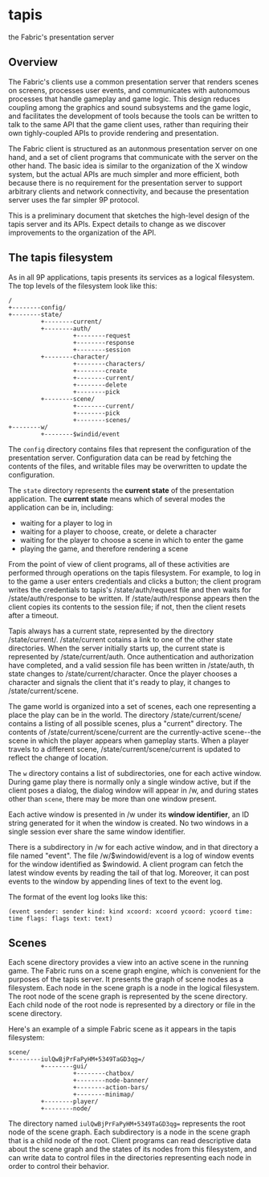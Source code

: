 # tapis
the Fabric's presentation server

## Overview

The Fabric's clients use a common presentation server that renders
scenes on screens, processes user events, and communicates with
autonomous processes that handle gameplay and game logic. This design
reduces coupling among the graphics and sound subsystems and the game
logic, and facilitates the development of tools because the tools can
be written to talk to the same API that the game client uses, rather
than requiring their own tighly-coupled APIs to provide rendering and
presentation.

The Fabric client is structured as an autonmous presentation server on
one hand, and a set of client programs that communicate with the
server on the other hand. The basic idea is similar to the
organization of the X window system, but the actual APIs are much
simpler and more efficient, both because there is no requirement for
the presentation server to support arbitrary clients and network
connectivity, and because the presentation server uses the far simpler
9P protocol.

This is a preliminary document that sketches the high-level design of
the tapis server and its APIs. Expect details to change as we
discover improvements to the organization of the API.

## The tapis filesystem

As in all 9P applications, tapis presents its services as a logical
filesystem. The top levels of the filesystem look like this:

    /
    +--------config/
    +--------state/
             +--------current/
             +--------auth/
                      +--------request
                      +--------response
                      +--------session
             +--------character/
                      +--------characters/
                      +--------create
                      +--------current/
                      +--------delete
                      +--------pick
             +--------scene/
                      +--------current/
                      +--------pick
                      +--------scenes/
    +--------w/
             +--------$windid/event

The `config` directory contains files that represent the configuration
of the presentation server. Configuration data can be read by fetching
the contents of the files, and writable files may be overwritten to
update the configuration.

The `state` directory represents the **current state** of the
presentation application. The **current state** means which of several
modes the application can be in, including:

- waiting for a player to log in
- waiting for a player to choose, create, or delete a character
- waiting for the player to choose a scene in which to enter the game
- playing the game, and therefore rendering a scene

From the point of view of client programs, all of these activities are
performed through operations on the tapis filesystem. For example,
to log in to the game a user enters credentials and clicks a button;
the client program writes the credentials to tapis's
/state/auth/request file and then waits for /state/auth/response to be
written. If /state/auth/response appears then the client copies its
contents to the session file; if not, then the client resets after a
timeout.

Tapis always has a current state, represented by the directory
/state/current/. /state/current cotains a link to one of the other
state directories. When the server initially starts up, the current
state is represented by /state/current/auth. Once authentication and
authorization have completed, and a valid session file has been
written in /state/auth, th state changes to
/state/current/character. Once the player chooses a character and
signals the client that it's ready to play, it changes to
/state/current/scene.

The game world is organized into a set of scenes, each one
representing a place the play can be in the world. The directory
/state/current/scene/ contains a listing of all possible scenes, plus
a "current" directory. The contents of /state/current/scene/current
are the currently-active scene--the scene in which the player appears
when gameplay starts. When a player travels to a different scene,
/state/current/scene/current is updated to reflect the change of
location.

The `w` directory contains a list of subdirectories, one for each
active window. During game play there is normally only a single window
active, but if the client poses a dialog, the dialog window will
appear in /w, and during states other than `scene`, there may be more
than one window present.

Each active window is presented in /w under its **window identifier**,
an ID string generated for it when the window is created. No two
windows in a single session ever share the same window identifier.

There is a subdirectory in /w for each active window, and in that
directory a file named "event". The file /w/$windowid/event is a log
of window events for the window identified as $windowid. A client
program can fetch the latest window events by reading the tail of that
log. Moreover, it can post events to the window by appending lines of
text to the event log.

The format of the event log looks like this:

    (event sender: sender kind: kind xcoord: xcoord ycoord: ycoord time: time flags: flags text: text)

## Scenes

Each scene directory provides a view into an active scene in the
running game. The Fabric runs on a scene graph engine, which is
convenient for the purposes of the tapis server. It presents the
graph of scene nodes as a filesystem. Each node in the scene graph is
a node in the logical filesystem. The root node of the scene graph is
represented by the scene directory. Each child node of the root node
is represented by a directory or file in the scene directory.

Here's an example of a simple Fabric scene as it appears in the
tapis filesystem:

    scene/
    +--------iulQwBjPrFaPyHM+5349TaGD3qg=/
             +--------gui/
                      +--------chatbox/
                      +--------node-banner/
                      +--------action-bars/
                      +--------minimap/
             +--------player/
             +--------node/

The directory named `iulQwBjPrFaPyHM+5349TaGD3qg=` represents the root
node of the scene graph. Each subdirectory is a node in the scene
graph that is a child node of the root. Client programs can read
descriptive data about the scene graph and the states of its nodes
from this filesystem, and can write data to control files in the
directories representing each node in order to control their behavior.


